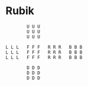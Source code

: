 # Rubik
            U U U
            U U U
            U U U
    
    L L L   F F F   R R R   B B B
    L L L   F F F   R R R   B B B
    L L L   F F F   R R R   B B B
    
            D D D
            D D D
            D D D
